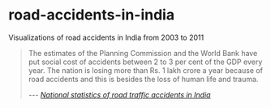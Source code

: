 # road-accidents-in-india
Visualizations of road accidents in India from 2003 to 2011


> The estimates of the Planning Commission and the World Bank have put social cost of
> accidents between 2 to 3 per cent of the GDP every year. The nation is losing more than
> Rs. 1 lakh crore a year because of road accidents and this is besides the loss of human
> life and trauma.
>
> 
>  --- <cite>[National statistics of road traffic accidents in India](http://www.jotr.in/article.asp?issn=0975-7341;year=2013;volume=6;issue=1;spage=1;epage=6;aulast=Ruikar)</cite>